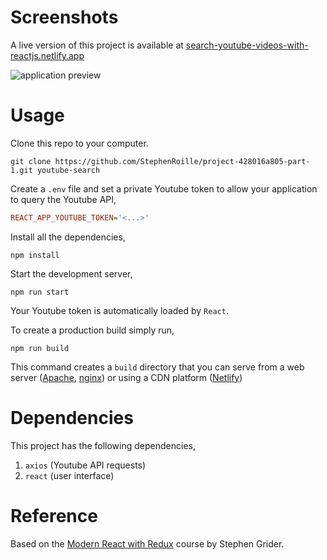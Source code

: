 # Screenshots

A live version of this project is available at [search-youtube-videos-with-reactjs.netlify.app](https://search-youtube-videos-with-reactjs.netlify.app/)

![application preview](https://raw.githubusercontent.com/StephenRoille/project-428016a805-part-1/master/screenshots/preview.png)

# Usage

Clone this repo to your computer.

```shell
git clone https://github.com/StephenRoille/project-428016a805-part-1.git youtube-search
```

Create a `.env` file and set a private Youtube token to allow your application to query the Youtube API,

```ini
REACT_APP_YOUTUBE_TOKEN='<...>'
```

Install all the dependencies,

```shell
npm install
```

Start the development server,

```shell
npm run start
```

Your Youtube token is automatically loaded by `React`.

To create a production build simply run,

```shell
npm run build
```

This command creates a `build` directory that you can serve from a web server ([Apache](https://www.apache.org/), [nginx](https://www.nginx.com/)) or using a CDN platform ([Netlify](https://www.netlify.com/))

# Dependencies

This project has the following dependencies,

1. `axios` (Youtube API requests)
2. `react` (user interface)

# Reference

Based on the [Modern React with Redux](https://www.udemy.com/course/react-redux/) course by Stephen Grider.
